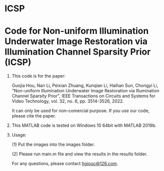 # ICSP
# Code for Non-uniform Illumination Underwater Image Restoration via Illumination Channel Sparsity Prior (ICSP)

1. This code is for the paper: 

   Guojia Hou, Nan Li, Peixian Zhuang, Kunqian Li, Haihan Sun, Chongyi Li, "Non-uniform Illumination Underwater Image Restoration via Illumination Channel Sparsity Prior", IEEE Transactions on Circuits and Systems for Video Technology, vol. 32, no. 6, pp. 3514-3526, 2022.
   
   It can only be used for non-comercial purpose. If you use our code, please cite the paper.

2. This MATLAB code is tested on Windows 10 64bit with MATLAB 2019b. 

3. Usage:

   (1) Put the images into the images folder.


   (2) Please run main.m file and view the results in the results folder.


   For any questions, please contact hgjouc@126.com.
